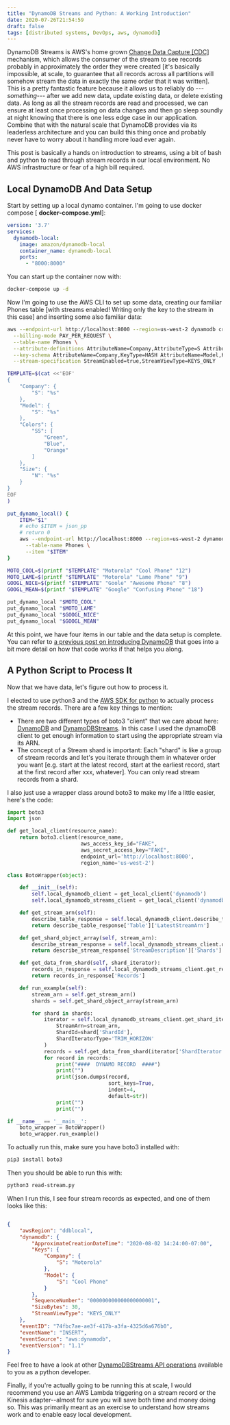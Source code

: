 ```yaml
---
title: "DynamoDB Streams and Python: A Working Introduction"
date: 2020-07-26T21:54:59
draft: false
tags: [distributed systems, DevOps, aws, dynamodb]
---
```


DynamoDB Streams is AWS's home grown [Change Data Capture \[CDC\]](https://en.wikipedia.org/wiki/Change_data_capture) mechanism, which allows the consumer of the stream to see records probably in approximately the order they were created \[it's basically impossible, at scale, to guarantee that all records across all partitions will somehow stream the data in exactly the same order that it was written\]. This is a pretty fantastic feature because it allows us to reliably do _---something---_ after we add new data, update existing data, or delete existing data. As long as all the stream records are read and processed, we can ensure at least once processing on data changes and then go sleep soundly at night knowing that there is one less edge case in our application. Combine that with the natural scale that DynamoDB provides via its leaderless architecture and you can build this thing once and probably never have to worry about it handling more load ever again.

This post is basically a hands on introduction to streams, using a bit of bash and python to read through stream records in our local environment. No AWS infrastructure or fear of a high bill required.

## Local DynamoDB And Data Setup

Start by setting up a local dynamo container. I'm going to use docker compose \[ **docker-compose.yml**\]:

```yaml
version: '3.7'
services:
  dynamodb-local:
    image: amazon/dynamodb-local
    container_name: dynamodb-local
    ports:
      - "8000:8000"

```

You can start up the container now with:

```bash
docker-compose up -d

```

Now I'm going to use the AWS CLI to set up some data, creating our familiar Phones table \[with streams enabled! Writing only the key to the stream in this case\] and inserting some also familiar data:

```bash
aws --endpoint-url http://localhost:8000 --region=us-west-2 dynamodb create-table \
  --billing-mode PAY_PER_REQUEST \
  --table-name Phones \
  --attribute-definitions AttributeName=Company,AttributeType=S AttributeName=Model,AttributeType=S \
  --key-schema AttributeName=Company,KeyType=HASH AttributeName=Model,KeyType=RANGE \
  --stream-specification StreamEnabled=true,StreamViewType=KEYS_ONLY

TEMPLATE=$(cat <<'EOF'
{
    "Company": {
        "S": "%s"
    },
    "Model": {
        "S": "%s"
    },
    "Colors": {
        "SS": [
            "Green",
            "Blue",
            "Orange"
        ]
    },
    "Size": {
        "N": "%s"
    }
}
EOF
)

put_dynamo_local() {
    ITEM="$1"
    # echo $ITEM = json_pp
    # return 0
    aws --endpoint-url http://localhost:8000 --region=us-west-2 dynamodb put-item \
      --table-name Phones \
      --item "$ITEM"
}

MOTO_COOL=$(printf "$TEMPLATE" "Motorola" "Cool Phone" "12")
MOTO_LAME=$(printf "$TEMPLATE" "Motorola" "Lame Phone" "9")
GOOGL_NICE=$(printf "$TEMPLATE" "Goole" "Awesome Phone" "8")
GOOGL_MEAN=$(printf "$TEMPLATE" "Google" "Confusing Phone" "18")

put_dynamo_local "$MOTO_COOL"
put_dynamo_local "$MOTO_LAME"
put_dynamo_local "$GOOGL_NICE"
put_dynamo_local "$GOOGL_MEAN"

```

At this point, we have four items in our table and the data setup is complete. You can refer to [a previous post on introducing DynamoDB](https://nickolasfisher.com/blog/dynamodb-basics-a-hands-on-tutorial) that goes into a bit more detail on how that code works if that helps you along.

## A Python Script to Process It

Now that we have data, let's figure out how to process it.

I elected to use python3 and the [AWS SDK for python](https://boto3.amazonaws.com/v1/documentation/api/latest/index.html) to actually process the stream records. There are a few key things to mention:

- There are two different types of boto3 "client" that we care about here: [DynamoDB](https://boto3.amazonaws.com/v1/documentation/api/latest/reference/services/dynamodb.html) and [DynamoDBStreams](https://boto3.amazonaws.com/v1/documentation/api/latest/reference/services/dynamodbstreams.html). In this case I used the dynamoDB client to get enough information to start using the appropriate stream via its ARN.
- The concept of a Stream shard is important: Each "shard" is like a group of stream records and let's you iterate through them in whatever order you want \[e.g. start at the latest record, start at the earliest record, start at the first record after xxx, whatever\]. You can only read stream records from a shard.


I also just use a wrapper class around boto3 to make my life a little easier, here's the code:

```python
import boto3
import json

def get_local_client(resource_name):
    return boto3.client(resource_name,
                        aws_access_key_id="FAKE",
                        aws_secret_access_key="FAKE",
                        endpoint_url='http://localhost:8000',
                        region_name='us-west-2')

class BotoWrapper(object):

    def __init__(self):
        self.local_dynamodb_client = get_local_client('dynamodb')
        self.local_dynamodb_streams_client = get_local_client('dynamodbstreams')

    def get_stream_arn(self):
        describe_table_response = self.local_dynamodb_client.describe_table(TableName='Phones')
        return describe_table_response['Table']['LatestStreamArn']

    def get_shard_object_array(self, stream_arn):
        describe_stream_response = self.local_dynamodb_streams_client.describe_stream(StreamArn=stream_arn)
        return describe_stream_response['StreamDescription']['Shards']

    def get_data_from_shard(self, shard_iterator):
        records_in_response = self.local_dynamodb_streams_client.get_records(ShardIterator=shard_iterator, Limit=1000)
        return records_in_response['Records']

    def run_example(self):
        stream_arn = self.get_stream_arn()
        shards = self.get_shard_object_array(stream_arn)

        for shard in shards:
            iterator = self.local_dynamodb_streams_client.get_shard_iterator(
                StreamArn=stream_arn,
                ShardId=shard['ShardId'],
                ShardIteratorType='TRIM_HORIZON'
            )
            records = self.get_data_from_shard(iterator['ShardIterator'])
            for record in records:
                print("####  DYNAMO RECORD  ####")
                print("")
                print(json.dumps(record,
                                 sort_keys=True,
                                 indent=4,
                                 default=str))
                print("")
                print("")

if __name__ == '__main__':
    boto_wrapper = BotoWrapper()
    boto_wrapper.run_example()

```

To actually run this, make sure you have boto3 installed with:

```bash
pip3 install boto3

```

Then you should be able to run this with:

```bash
python3 read-stream.py

```

When I run this, I see four stream records as expected, and one of them looks like this:

```json

{
    "awsRegion": "ddblocal",
    "dynamodb": {
        "ApproximateCreationDateTime": "2020-08-02 14:24:00-07:00",
        "Keys": {
            "Company": {
                "S": "Motorola"
            },
            "Model": {
                "S": "Cool Phone"
            }
        },
        "SequenceNumber": "000000000000000000001",
        "SizeBytes": 30,
        "StreamViewType": "KEYS_ONLY"
    },
    "eventID": "74fbc7ae-ae3f-417b-a3fa-4325d6a676b0",
    "eventName": "INSERT",
    "eventSource": "aws:dynamodb",
    "eventVersion": "1.1"
}

```

Feel free to have a look at other [DynamoDBStreams API operations](https://boto3.amazonaws.com/v1/documentation/api/latest/reference/services/dynamodbstreams.html) available to you as a python developer.

Finally, if you're actually going to be running this at scale, I would recommend you use an AWS Lambda triggering on a stream record or the Kinesis adapter--almost for sure you will save both time and money doing so. This was primarily meant as an exercise to understand how streams work and to enable easy local development.
